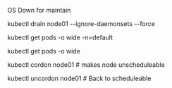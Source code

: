 OS Down for maintain

kubectl drain node01 --ignore-daemonsets --force

kubectl get pods -o wide -n=default

kubectl get pods -o wide

kubectl cordon node01 # makes node unscheduleable

kubectl uncordon node01 # Back to scheduleable

